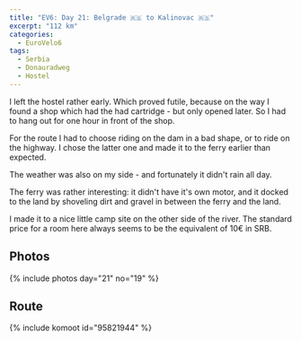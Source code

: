 ```yaml
---
title: "EV6: Day 21: Belgrade 🇷🇸 to Kalinovac 🇷🇸"
excerpt: "112 km"
categories:
  - EuroVelo6
tags:
  - Serbia
  - Donauradweg
  - Hostel
---
```


I left the hostel rather early. Which proved futile, because on the way I found a shop which had the had cartridge - but only opened later. So I had to hang out for one hour in front of the shop.

For the route I had to choose riding on the dam in a bad shape, or to ride on the highway. I chose the latter one and made it to the ferry earlier than expected.

The weather was also on my side - and fortunately it didn't rain all day.

The ferry was rather interesting: it didn't have it's own motor, and it docked to the land by shoveling dirt and gravel in between the ferry and the land.

I made it to a nice little camp site on the other side of the river. The standard price for a room here always seems to be the equivalent of 10€ in SRB.

## Photos

{% include photos day="21" no="19" %}

## Route
{% include komoot id="95821944" %}
